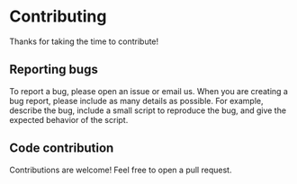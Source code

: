 # Contributing

Thanks for taking the time to contribute!

## Reporting bugs

To report a bug, please open an issue or email us.
When you are creating a bug report, please include as many details as possible. For example,
describe the bug, include a small script to reproduce the bug, and give the expected behavior of the script.

## Code contribution

Contributions are welcome! Feel free to open a pull request.
